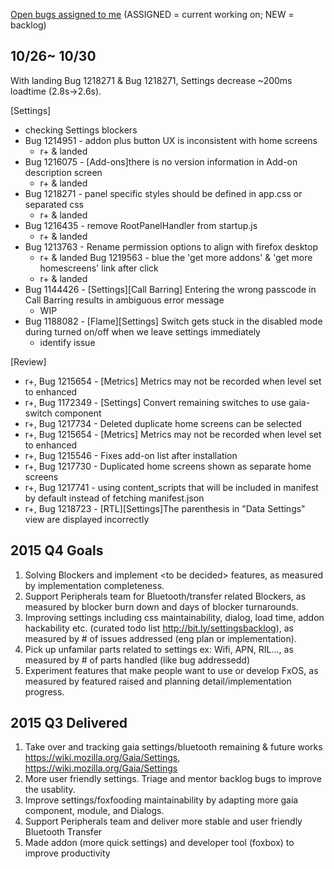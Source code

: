 [Open bugs assigned to me](https://bugzilla.mozilla.org/buglist.cgi?quicksearch=assignee%3Agasolin%40mozilla.com) (ASSIGNED = current working on; NEW = backlog)

## 10/26~ 10/30

With landing Bug 1218271 & Bug 1218271, Settings decrease ~200ms loadtime (2.8s->2.6s).

[Settings]
  - checking Settings blockers
  - Bug 1214951 - addon plus button UX is inconsistent with home screens
    - r+ & landed
  - Bug 1216075 - [Add-ons]there is no version information in Add-on description screen
    - r+ & landed
  - Bug 1218271 - panel specific styles should be defined in app.css or separated css
    - r+ & landed
  - Bug 1216435 - remove RootPanelHandler from startup.js
    - r+ & landed
  - Bug 1213763 - Rename permission options to align with firefox desktop
    - r+ & landed
  Bug 1219563 - blue the 'get more addons' & 'get more homescreens' link after click
    - r+ & landed
  - Bug 1144426 - [Settings][Call Barring] Entering the wrong passcode in Call Barring results in ambiguous error message
    - WIP
  - Bug 1188082 - [Flame][Settings] Switch gets stuck in the disabled mode during turned on/off when we leave settings immediately
    - identify issue

[Review]
  - r+, Bug 1215654 - [Metrics] Metrics may not be recorded when level set to enhanced
  - r+, Bug 1172349 - [Settings] Convert remaining switches to use gaia-switch component
  - r+, Bug 1217734 - Deleted duplicate home screens can be selected
  - r+, Bug 1215654 - [Metrics] Metrics may not be recorded when level set to enhanced
  - r+, Bug 1215546 - Fixes add-on list after installation
  - r+, Bug 1217730 - Duplicated home screens shown as separate home screens
  - r+, Bug 1217741 - using content_scripts that will be included in manifest by default instead of fetching manifest.json
  - r+, Bug 1218723 - [RTL][Settings]The parenthesis in "Data Settings" view are displayed incorrectly


## 2015 Q4 Goals
1. Solving Blockers and implement &lt;to be decided&gt; features, as measured by implementation completeness.
2. Support Peripherals team for Bluetooth/transfer related Blockers, as measured by blocker burn down and days of blocker turnarounds.
3. Improving settings including css maintainability, dialog, load time, addon hackability etc. (curated todo list http://bit.ly/settingsbacklog), as measured by # of issues addressed (eng plan or implementation).
4. Pick up unfamilar parts related to settings ex: Wifi, APN, RIL..., as measured by # of parts handled (like bug addressedd)
5. Experiment features that make people want to use or develop FxOS, as measured by featured raised and planning detail/implementation progress.


## 2015 Q3 Delivered
1. Take over and tracking gaia settings/bluetooth remaining & future works https://wiki.mozilla.org/Gaia/Settings, https://wiki.mozilla.org/Gaia/Settings
2. More user friendly settings. Triage and mentor backlog bugs to improve the usablity.
3. Improve settings/foxfooding maintainability by adapting more gaia component, module, and Dialogs.
4. Support Peripherals team and deliver more stable and user friendly Bluetooth Transfer
5. Made addon (more quick settings) and developer tool (foxbox) to improve productivity
